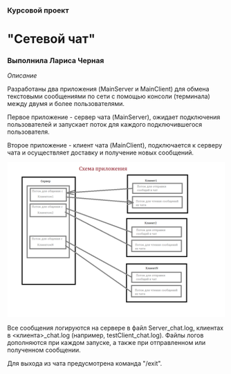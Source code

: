 ### Курсовой проект 
# "Сетевой чат"
### Выполнила Лариса Черная

*Описание* 

Разработаны два приложения (MainServer и MainClient) для обмена текстовыми сообщениями по сети с помощью консоли (терминала) между двумя и более пользователями.

Первое приложение - сервер чата (MainServer), ожидает подключения пользователей и запускает поток для каждого подключившегося пользователя.

Второе приложение - клиент чата (MainClient), подключается к серверу чата и осуществляет доставку и получение новых сообщений.

![Схема приложения](%D0%A1%D1%85%D0%B5%D0%BC%D0%B0_%D0%BF%D1%80%D0%B8%D0%BB%D0%BE%D0%B6%D0%B5%D0%BD%D0%B8%D1%8F.png)

Все сообщения логируются на сервере в файл Server_chat.log, клиентах в <клиента>_chat.log (например, testClient_chat.log). Файлы логов дополняются при каждом запуске, а также при отправленном или полученном сообщении. 

Для выхода из чата предусмотрена команда "/exit".

